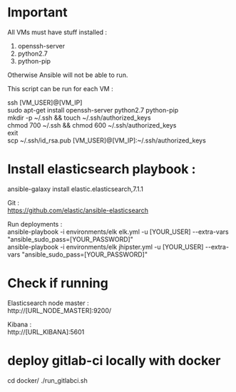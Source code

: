 # Important
All VMs must have stuff installed :
<ol>
    <li>openssh-server</li>
    <li>python2.7</li>
    <li>python-pip</li>
</ol>

Otherwise Ansible will not be able to run. <br/>

This script can be run for each VM : <br/>

ssh [VM_USER]@[VM_IP] <br/>
sudo apt-get install openssh-server python2.7 python-pip <br/>
mkdir -p ~/.ssh && touch ~/.ssh/authorized_keys <br/>
chmod 700 ~/.ssh && chmod 600 ~/.ssh/authorized_keys <br/>
exit <br/>
scp ~/.ssh/id_rsa.pub [VM_USER]@[VM_IP]:~/.ssh/authorized_keys <br/>


# Install elasticsearch playbook :
ansible-galaxy install elastic.elasticsearch,7.1.1

Git : <br/>
https://github.com/elastic/ansible-elasticsearch

Run deployments : <br/>
ansible-playbook -i environments/elk elk.yml -u [YOUR_USER] --extra-vars "ansible_sudo_pass=[YOUR_PASSWORD]"
<br/>
ansible-playbook -i environments/elk jhipster.yml -u [YOUR_USER] --extra-vars "ansible_sudo_pass=[YOUR_PASSWORD]"


# Check if running
Elasticsearch node master : <br/>
http://[URL_NODE_MASTER]:9200/

Kibana : <br/>
http://[URL_KIBANA]:5601


# deploy gitlab-ci locally with docker
cd docker/
./run_gitlabci.sh 
